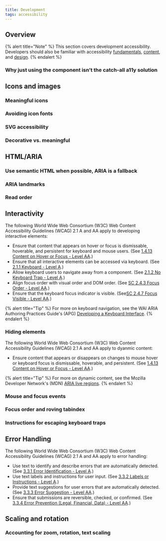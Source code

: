 ```yaml
---
title: Development
tags: accessibility
---
```


## Overview

{% alert title="Note" %}
This section covers development accessibility. Developers should also be familiar with accessibility [fundamentals](../fundamentals), [content](../content), and [design](../design).
{% endalert %}

### Why just using the component isn’t the catch-all a11y solution

## Icons and images

### Meaningful icons

### Avoiding icon fonts

### SVG accessibility

### Decorative vs. meaningful

## HTML/ARIA

### Use semantic HTML when possible, ARIA is a fallback

### ARIA landmarks

### Read order

## Interactivity
The following World Wide Web Consortium (W3C) Web Content Accessibility Guidelines (WCAG) 2.1 A and AA apply to developing interactive elements:

- Ensure that content that appears on hover or focus is dismissable, hoverable, and persistent for keyboard and mouse users. (See [1.4.13 Content on Hover or Focus - Level AA](https://www.w3.org/WAI/WCAG22/Understanding/content-on-hover-or-focus.html).)
- Ensure that all interactive elements can be accessed via keyboard. (See [2.1.1 Keyboard - Level A](https://www.w3.org/WAI/WCAG22/Understanding/keyboard.html).)
- Allow keyboard users to navigate away from a component. (See [2.1.2 No Keyboard Trap - Level A](https://www.w3.org/WAI/WCAG22/Understanding/no-keyboard-trap.html).)
- Align focus order with visual order and DOM order. (See [SC 2.4.3 Focus Order - Level AA](https://www.w3.org/WAI/WCAG22/Understanding/focus-visible.html).)
- Ensure that the keyboard focus indicator is visible. (See[SC 2.4.7 Focus Visible - Level AA](https://www.w3.org/WAI/WCAG22/Understanding/focus-visible.html).)

{% alert title="Tip" %}
For more on keyboard navigation, see the WAI ARIA Authoring Practices Guide's  (APG) [Developing a Keyboard Interface](https://www.w3.org/WAI/ARIA/apg/practices/keyboard-interface/).
{% endalert %}

### Hiding elements

The following World Wide Web Consortium (W3C) Web Content Accessibility Guidelines (WCAG) 2.1 A and AA apply to dyanmic content:

- Ensure content that appears or disappears on changes to mouse hover or keyboard focus is dismissable, hoverable, and persistent. (See [1.4.13 Content on Hover or Focus - Level AA](https://www.w3.org/WAI/WCAG21/Understanding/content-on-hover-or-focus.html).)

{% alert title="Tip" %}
For more on dynamic content, see the Mozilla Developer Network's (MDN) [ARIA live regions](https://developer.mozilla.org/en-US/docs/Web/Accessibility/ARIA/ARIA_Live_Regions).
{% endalert %}

### Mouse and focus events

### Focus order and roving tabindex

### Instructions for escaping keyboard traps

## Error Handling

The following World Wide Web Consortium (W3C) Web Content Accessibility Guidelines (WCAG) 2.1 A and AA apply to error handling:

- Use text to identify and describe errors that are automatically detected. (See [3.3.1 Error Identification - Level A](https://www.w3.org/WAI/WCAG22/Understanding/error-identification.html).)
- Use text labels and instructions for user input. (See [3.3.2 Labels or Instructions - Level A](https://www.w3.org/WAI/WCAG22/Understanding/labels-or-instructions.html).)
- Provide text suggestions for user errors that are automatically detected. (See [3.3.3 Error Suggestion - Level AA](https://www.w3.org/WAI/WCAG22/Understanding/error-suggestion.html).)
- Ensure that submissions are reversible, checked, or confirmed. (See [3.3.4 Error Prevention (Legal, Financial, Data) - Level AA](https://www.w3.org/WAI/WCAG22/Understanding/error-prevention-legal-financial-data.html).)

## Scaling and rotation

### Accounting for zoom, rotation, text scaling